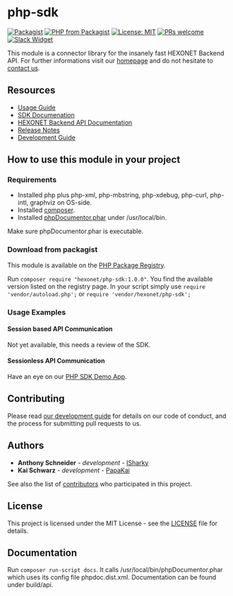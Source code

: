 # php-sdk


[![Packagist](https://img.shields.io/packagist/v/hexonet/php-sdk.svg)](https://packagist.org/packages/hexonet/php-sdk)
[![PHP from Packagist](https://img.shields.io/packagist/php-v/hexonet/php-sdk.svg)](https://packagist.org/packages/hexonet/php-sdk)
[![License: MIT](https://img.shields.io/badge/License-MIT-blue.svg)](https://opensource.org/licenses/MIT)
[![PRs welcome](https://img.shields.io/badge/PRs-welcome-brightgreen.svg)](https://github.com/hexonet/php-sdk/blob/master/CONTRIBUTING.md)
[![Slack Widget](https://camo.githubusercontent.com/984828c0b020357921853f59eaaa65aaee755542/68747470733a2f2f73332e65752d63656e7472616c2d312e616d617a6f6e6177732e636f6d2f6e6774756e612f6a6f696e2d75732d6f6e2d736c61636b2e706e67)](https://hexonet-sdk.slack.com/messages/CBF05V4CQ)

This module is a connector library for the insanely fast HEXONET Backend API. For further informations visit our [homepage](http://hexonet.net) and do not hesitate to [contact us](https://www.hexonet.net/contact).

## Resources

* [Usage Guide](https://github.com/hexonet/php-sdk/blob/master/README.md#how-to-use-this-module-in-your-project)
* [SDK Documenation](https://rawgit.com/hexonet/php-sdk/master/target/site/apidocs/net/hexonet/apiconnector/package-summary.html)
* [HEXONET Backend API Documentation](https://github.com/hexonet/hexonet-api-documentation/tree/master/API)
* [Release Notes](https://github.com/hexonet/php-sdk/releases)
* [Development Guide](https://github.com/hexonet/php-sdk/wiki/Development-Guide)

## How to use this module in your project

### Requirements

* Installed php plus php-xml, php-mbstring, php-xdebug, php-curl, php-intl, graphviz on OS-side.
* Installed [composer](https://getcomposer.org/download/).
* Installed [phpDocumentor.phar](https://github.com/phpDocumentor/phpDocumentor2/releases) under /usr/local/bin.

Make sure phpDocumentor.phar is executable.

### Download from packagist

This module is available on the [PHP Package Registry](https://packagist.org/packages/hexonet/php-sdk).

Run `composer require "hexonet/php-sdk:1.0.0"`. You find the available version listed on the registry page.
In your script simply use `require 'vendor/autoload.php';` or `require 'vendor/hexonet/php-sdk';`

### Usage Examples

#### Session based API Communication

Not yet available, this needs a review of the SDK.

#### Sessionless API Communication

Have an eye on our [PHP SDK Demo App](https://github.com/hexonet/php-sdk-demo).

## Contributing

Please read [our development guide](https://github.com/hexonet/java-sdk/wiki/Development-Guide) for details on our code of conduct, and the process for submitting pull requests to us.

## Authors

* **Anthony Schneider** - *development* - [ISharky](https://github.com/isharky)
* **Kai Schwarz** - *development* - [PapaKai](https://github.com/papakai)

See also the list of [contributors](https://github/hexonet/php-sdk/graphs/contributors) who participated in this project.

## License

This project is licensed under the MIT License - see the [LICENSE](LICENSE) file for details.

## Documentation

Run `composer run-script docs`. It calls /usr/local/bin/phpDocumentor.phar which uses its config file phpdoc.dist.xml.
Documentation can be found under build/api.
